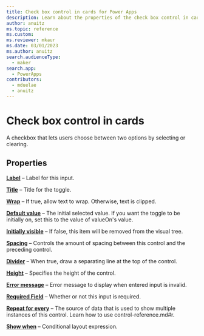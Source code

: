 ```yaml
---
title: Check box control in cards for Power Apps
description: Learn about the properties of the check box control in cards for Power Apps.
author: anuitz
ms.topic: reference
ms.custom: 
ms.reviewer: mkaur
ms.date: 03/01/2023
ms.author: anuitz
search.audienceType:
  - maker
search.app:
  - PowerApps
contributors:
  - mduelae
  - anuitz
---
```


# Check box control in cards

A checkbox that lets users choose between two options by selecting or clearing.

## Properties

**[Label](control-reference.md#l)** – Label for this input.

**[Title](control-reference.md#t)** – Title for the toggle.

**[Wrap](control-reference.md#w)** – If true, allow text to wrap. Otherwise, text is clipped.

**[Default value](control-reference.md#d)** – The initial selected value. If you want the toggle to be initially on, set this to the value of valueOn's value.

**[Initially visible](control-reference.md#i)** – If false, this item will be removed from the visual tree.

**[Spacing](control-reference.md#s)** – Controls the amount of spacing between this control and the preceding control.

**[Divider](control-reference.md#d)** – When true, draw a separating line at the top of the control.

**[Height](control-reference.md#h)** – Specifies the height of the control.

**[Error message](control-reference.md#e)** – Error message to display when entered input is invalid.

**[Required Field](control-reference.md#r)** – Whether or not this input is required.

**[Repeat for every](control-reference.md#r)** – The source of data that is used to show multiple instances of this control. Learn how to use control-reference.md#r.

**[Show when](control-reference.md#s)** – Conditional layout expression.
